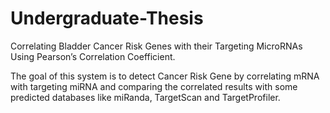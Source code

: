 # Undergraduate-Thesis
Correlating Bladder Cancer Risk Genes with their Targeting MicroRNAs Using Pearson’s Correlation Coefficient.

The goal of this system is to detect Cancer Risk Gene by correlating mRNA with targeting miRNA and comparing the correlated results with some predicted databases like miRanda, TargetScan and TargetProfiler.
